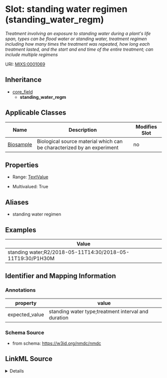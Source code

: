 # Slot: standing water regimen (standing_water_regm)


_Treatment involving an exposure to standing water during a plant's life span, types can be flood water or standing water, treatment regimen including how many times the treatment was repeated, how long each treatment lasted, and the start and end time of the entire treatment; can include multiple regimens_



URI: [MIXS:0001069](https://w3id.org/mixs/0001069)




## Inheritance

* [core_field](core_field.md)
    * **standing_water_regm**





## Applicable Classes

| Name | Description | Modifies Slot |
| --- | --- | --- |
[Biosample](Biosample.md) | Biological source material which can be characterized by an experiment |  no  |







## Properties

* Range: [TextValue](TextValue.md)

* Multivalued: True



## Aliases


* standing water regimen




## Examples

| Value |
| --- |
| standing water;R2/2018-05-11T14:30/2018-05-11T19:30/P1H30M |

## Identifier and Mapping Information





### Annotations

| property | value |
| --- | --- |
| expected_value | standing water type;treatment interval and duration || occurrence | m |



### Schema Source


* from schema: https://w3id.org/nmdc/nmdc




## LinkML Source

<details>
```yaml
name: standing_water_regm
annotations:
  expected_value:
    tag: expected_value
    value: standing water type;treatment interval and duration
  occurrence:
    tag: occurrence
    value: m
description: Treatment involving an exposure to standing water during a plant's life
  span, types can be flood water or standing water, treatment regimen including how
  many times the treatment was repeated, how long each treatment lasted, and the start
  and end time of the entire treatment; can include multiple regimens
title: standing water regimen
examples:
- value: standing water;R2/2018-05-11T14:30/2018-05-11T19:30/P1H30M
from_schema: https://w3id.org/nmdc/nmdc
aliases:
- standing water regimen
rank: 1000
is_a: core field
string_serialization: '{text};{Rn/start_time/end_time/duration}'
slot_uri: MIXS:0001069
multivalued: true
alias: standing_water_regm
domain_of:
- Biosample
range: TextValue

```
</details>